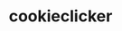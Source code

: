 ---
toc: True
comments: False
layout: cookieclicker
title: cookieclicker
description: clicking cookies
type: hacks
courses: {'compsci': {'week': 2}}
---
